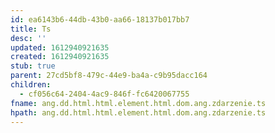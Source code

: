 ```yaml
---
id: ea6143b6-44db-43b0-aa66-18137b017bb7
title: Ts
desc: ''
updated: 1612940921635
created: 1612940921635
stub: true
parent: 27cd5bf8-479c-44e9-ba4a-c9b95dacc164
children:
  - cf056c64-2404-4ac9-846f-fc6420067755
fname: ang.dd.html.html.element.html.dom.ang.zdarzenie.ts
hpath: ang.dd.html.html.element.html.dom.ang.zdarzenie.ts
---
```



